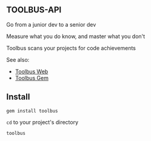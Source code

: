 ## TOOLBUS-API

Go from a junior dev to a senior dev

Measure what you do know, and master what you don't

Toolbus scans your projects for code achievements

See also:

* [Toolbus Web](https://github.com/JasonBenn/toolbus-web)
* [Toolbus Gem](https://github.com/JasonBenn/toolbus-gem)

## Install

```
gem install toolbus
```

`cd` to your project's directory

```
toolbus
```

